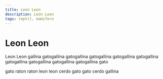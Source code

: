 ```yaml
---
title: Leon Leon
description: Leon Leon
tags: reptil, mamifero
---
```


# Leon Leon

Leon Leon gallina gatogallina gatogallina gatogallina gatogallina gatogallina gatogallina gatogallina gatogallina gatogallina gato

gato raton raton leon leon cerdo gato gato cerdo gallina
